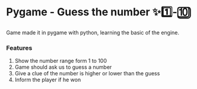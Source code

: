 # Pygame - Guess the number ✨1️⃣-🔟

Game made it in pygame with python, learning the basic of the engine.

### Features
 1. Show the number range form 1 to 100
 2. Game should ask us to guess a number
 3. Give a clue of the number is higher or lower than the guess
 4. Inform the player if he won
